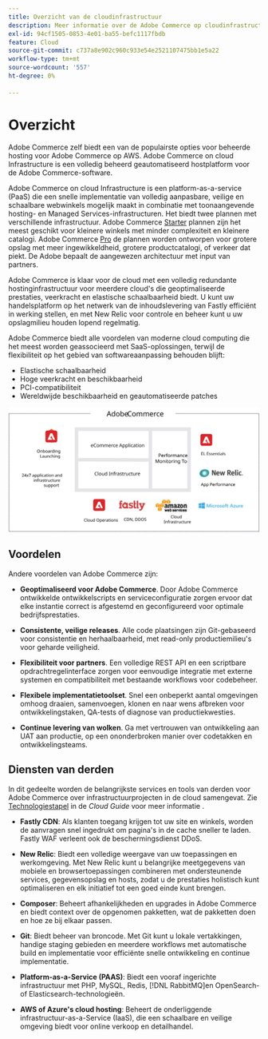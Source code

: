 ```yaml
---
title: Overzicht van de cloudinfrastructuur
description: Meer informatie over de Adobe Commerce op cloudinfrastructuur.
exl-id: 94cf1505-0853-4e01-ba55-befc1117fbdb
feature: Cloud
source-git-commit: c737a8e902c960c933e54e2521107475bb1e5a22
workflow-type: tm+mt
source-wordcount: '557'
ht-degree: 0%

---
```



# Overzicht

Adobe Commerce zelf biedt een van de populairste opties voor beheerde hosting voor Adobe Commerce op AWS. Adobe Commerce on cloud Infrastructure is een volledig beheerd geautomatiseerd hostplatform voor de Adobe Commerce-software.

Adobe Commerce on cloud Infrastructure is een platform-as-a-service (PaaS) die een snelle implementatie van volledig aanpasbare, veilige en schaalbare webwinkels mogelijk maakt in combinatie met toonaangevende hosting- en Managed Services-infrastructuren. Het biedt twee plannen met verschillende infrastructuur. Adobe Commerce [Starter](https://experienceleague.adobe.com/docs/commerce-cloud-service/user-guide/architecture/cloud-architecture.html#starter-projects) plannen zijn het meest geschikt voor kleinere winkels met minder complexiteit en kleinere catalogi. Adobe Commerce [Pro](https://experienceleague.adobe.com/docs/commerce-cloud-service/user-guide/architecture/cloud-architecture.html#pro-projects) de plannen worden ontworpen voor grotere opslag met meer ingewikkeldheid, grotere productcatalogi, of verkeer dat piekt. De Adobe bepaalt de aangewezen architectuur met input van partners.

Adobe Commerce is klaar voor de cloud met een volledig redundante hostinginfrastructuur voor meerdere cloud&#39;s die geoptimaliseerde prestaties, veerkracht en elastische schaalbaarheid biedt. U kunt uw handelsplatform op het netwerk van de inhoudslevering van Fastly efficiënt in werking stellen, en met New Relic voor controle en beheer kunt u uw opslagmilieu houden lopend regelmatig.

Adobe Commerce biedt alle voordelen van moderne cloud computing die het meest worden geassocieerd met SaaS-oplossingen, terwijl de flexibiliteit op het gebied van softwareaanpassing behouden blijft:

- Elastische schaalbaarheid
- Hoge veerkracht en beschikbaarheid
- PCI-compatibiliteit
- Wereldwijde beschikbaarheid en geautomatiseerde patches

![Diagram met architecturale elementen van Adobe Commerce op cloudinfrastructuur](../../../assets/playbooks/adobe-commerce-cloud-infrastructure.svg)

## Voordelen

Andere voordelen van Adobe Commerce zijn:

- **Geoptimaliseerd voor Adobe Commerce**. Door Adobe Commerce ontwikkelde ontwikkelscripts en serviceconfiguratie zorgen ervoor dat elke instantie correct is afgestemd en geconfigureerd voor optimale bedrijfsprestaties.

- **Consistente, veilige releases**. Alle code plaatsingen zijn Git-gebaseerd voor consistentie en herhaalbaarheid, met read-only productiemilieu&#39;s voor geharde veiligheid.

- **Flexibiliteit voor partners**. Een volledige REST API en een scriptbare opdrachtregelinterface zorgen voor eenvoudige integratie met externe systemen en compatibiliteit met bestaande workflows voor codebeheer.

- **Flexibele implementatietoolset**. Snel een onbeperkt aantal omgevingen omhoog draaien, samenvoegen, klonen en naar wens afbreken voor ontwikkelingstaken, QA-tests of diagnose van productiekwesties.

- **Continue levering van wolken**. Ga met vertrouwen van ontwikkeling aan UAT aan productie, op een ononderbroken manier over codetakken en ontwikkelingsteams.

## Diensten van derden

In dit gedeelte worden de belangrijkste services en tools van derden voor Adobe Commerce over infrastructuurprojecten in de cloud samengevat. Zie [Technologiestapel](https://experienceleague.adobe.com/docs/commerce-cloud-service/user-guide/architecture/tech-stack.html) in de _Cloud Guide_ voor meer informatie .

- **Fastly CDN**: Als klanten toegang krijgen tot uw site en winkels, worden de aanvragen snel ingedrukt om pagina&#39;s in de cache sneller te laden. Fastly WAF verleent ook de beschermingsdienst DDoS.

- **New Relic**: Biedt een volledige weergave van uw toepassingen en werkomgeving. Met New Relic kunt u belangrijke meetgegevens van mobiele en browsertoepassingen combineren met ondersteunende services, gegevensopslag en hosts, zodat u de prestaties holistisch kunt optimaliseren en elk initiatief tot een goed einde kunt brengen.

- **Composer**: Beheert afhankelijkheden en upgrades in Adobe Commerce en biedt context over de opgenomen pakketten, wat de pakketten doen en hoe ze bij elkaar passen.

- **Git**: Biedt beheer van broncode. Met Git kunt u lokale vertakkingen, handige staging gebieden en meerdere workflows met automatische build en implementatie voor efficiënte snelle ontwikkeling en continue implementatie.

- **Platform-as-a-Service (PAAS)**: Biedt een vooraf ingerichte infrastructuur met PHP, MySQL, Redis, [!DNL RabbitMQ]en OpenSearch- of Elasticsearch-technologieën.

- **AWS of Azure&#39;s cloud hosting**: Beheert de onderliggende infrastructuur-as-a-Service (IaaS), die een schaalbare en veilige omgeving biedt voor online verkoop en detailhandel.

